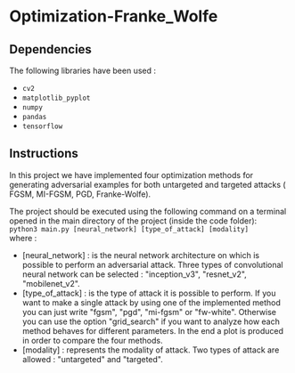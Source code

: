 # Optimization-Franke_Wolfe

## Dependencies
The following libraries have been used :
*  `cv2`
* `matplotlib_pyplot`
* `numpy`
* `pandas`
* `tensorflow`

## Instructions

In this project we have implemented four optimization methods for generating adversarial examples for both untargeted and targeted attacks ( FGSM, MI-FGSM, PGD, Franke-Wolfe).

The project should be executed using the following command on a terminal opened in the main directory of the project (inside the code folder): <br />
`python3 main.py [neural_network] [type_of_attack] [modality]` <br/>
where :
* [neural_network] : is the neural network architecture on which is possible to perform an adversarial attack. Three types of convolutional neural network can be selected : "inception_v3", "resnet_v2", "mobilenet_v2".
* [type_of_attack] : is the type of attack it is possible to perform. If you want to make a single attack by using one of the implemented method you can just write "fgsm", "pgd", "mi-fgsm" or "fw-white". Otherwise you can use the option "grid_search" if you want to analyze how each method behaves for different parameters. In the end a plot is produced in order to compare the four methods.
* [modality] : represents the modality of attack. Two types of attack are allowed : "untargeted" and "targeted".
